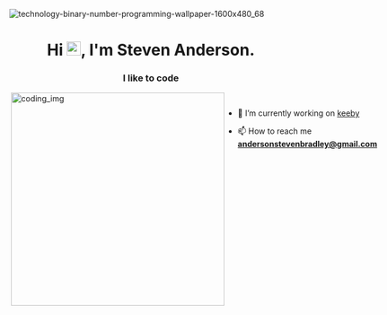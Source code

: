 ![technology-binary-number-programming-wallpaper-1600x480_68](https://user-images.githubusercontent.com/88621342/202923774-e8529a32-8047-4fad-98e0-71b550230481.jpg)

<h1 align="center">Hi <img src="https://media.giphy.com/media/hvRJCLFzcasrR4ia7z/giphy.gif" width="25px">, I'm Steven Anderson.</h1>
<h3 align="center">I like to code </h3>
<div style="display:flex">
  <img align="right" alt="coding_img" width="380" src="">
  </p>

- 🔭 I’m currently working on [keeby](https://github.com/StevenBradleyA/keeby)

- 📫 How to reach me **andersonstevenbradley@gmail.com**

</div>

<!--
**StevenBradleyA/StevenBradleyA** is a ✨ _special_ ✨ repository because its `README.md` (this file) appears on your GitHub profile.

Here are some ideas to get you started:

- 🔭 I’m currently working on ...
- 🌱 I’m currently learning ...
- 👯 I’m looking to collaborate on ...
- 🤔 I’m looking for help with ...
- 💬 Ask me about ...
- 📫 How to reach me: ...
- 😄 Pronouns: ...
- ⚡ Fun fact: ...
-->
